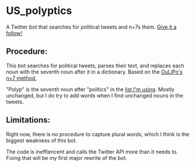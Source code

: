 # US_polyptics
A Twitter bot that searches for political tweets and n+7s them. [Give it a follow!](https://twitter.com/US_polyps)

## Procedure:

This bot searches for political tweets, parses their text, and replaces each noun with the seventh noun after it in a dictionary. Based on the [OuLiPo's n+7 method.](https://en.wikipedia.org/wiki/Oulipo#Constraints)

"Polyp" is the seventh noun after "politics" in the [list I'm using](http://www.desiquintans.com/nounlist). Mostly unchanged, but I do try to add words when I find unchanged nouns in the tweets.

## Limitations:

Right now, there is no procedure to capture plural words, which I think is the biggest weakness of this bot.

The code is ineffiencent and calls the Twitter API more than it needs to. Fixing that will be my first major rewrite of the bot.
